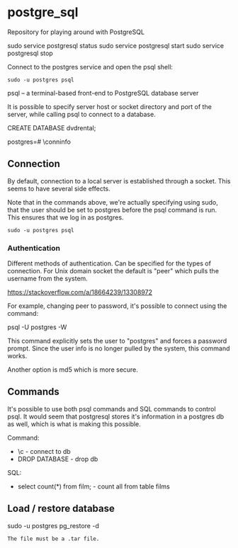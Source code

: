 # postgre_sql
Repository for playing around with PostgreSQL

sudo service postgresql status
sudo service postgresql start
sudo service postgresql stop

Connect to the postgres service and open the psql shell:

    sudo -u postgres psql

psql – a terminal-based front-end to PostgreSQL database server

It is possible to specify server host or socket directory and port of the server, while calling psql to connect to a database.

CREATE DATABASE dvdrental;

postgres=# \conninfo


## Connection

By default, connection to a local server is established through a socket. This seems to have several side effects.

Note that in the commands above, we're actually specifying using sudo, that the user should be set to postgres before the psql command is run. This ensures that we log in as postgres.

    sudo -u postgres psql

### Authentication

Different methods of authentication. Can be specified for the types of connection. For Unix domain socket the default is "peer" which pulls the username from the system.

https://stackoverflow.com/a/18664239/13308972

For example, changing peer to password, it's possible to connect using the command:

psql -U postgres -W

This command explicitly sets the user to "postgres" and forces a password prompt. Since the user info is no longer pulled by the system, this command works.

Another option is md5 which is more secure.

## Commands

It's possible to use both psql commands and SQL commands to control psql. It would seem that postgresql stores it's information in a postgres db as well, which is what is making this possible.

Command:

* \c <name> - connect to db
* DROP DATABASE <name> - drop db

SQL:
* select count(*) from film; - count all from table films

## Load / restore database

sudo -u postgres pg_restore -d <database> <file>

    The file must be a .tar file.

